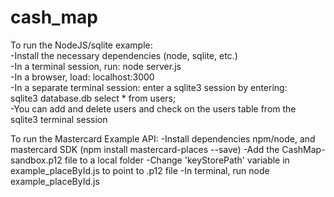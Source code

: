 # cash_map

To run the NodeJS/sqlite example:  
-Install the necessary dependencies (node, sqlite, etc.)  
-In a terminal session, run: node server.js  
-In a browser, load: localhost:3000  
-In a separate terminal session: enter a sqlite3 session by entering:  
       sqlite3 database.db
       select * from users;  
-You can add and delete users and check on the users table from the sqlite3 terminal session  

To run the Mastercard Example API: 
-Install dependencies npm/node, and mastercard SDK (npm install mastercard-places --save) 
-Add the CashMap-sandbox.p12 file to a local folder
-Change 'keyStorePath' variable in example_placeById.js to point to .p12 file
-In terminal, run node example_placeById.js
